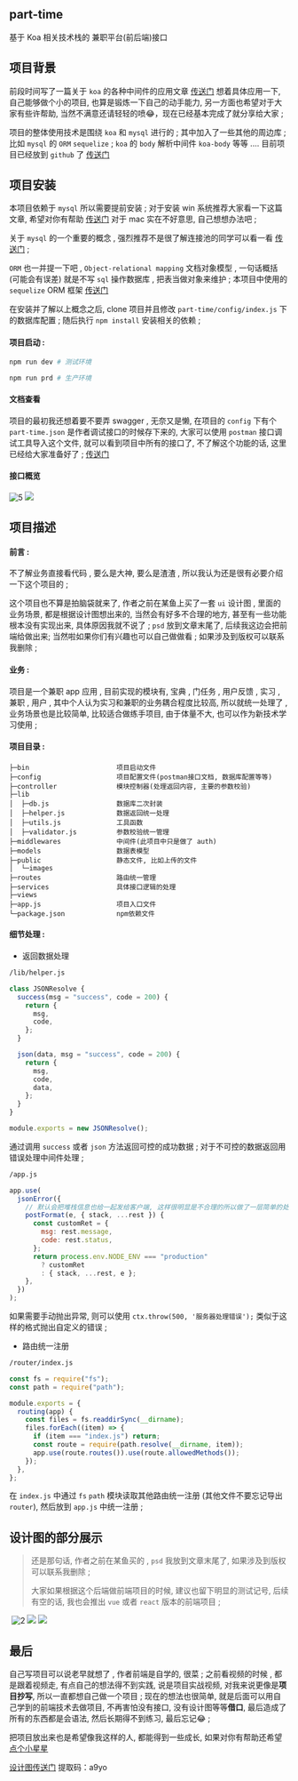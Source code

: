 ## part-time

基于 Koa 相关技术栈的 兼职平台(前后端)接口

## 项目背景

前段时间写了一篇关于 `koa` 的各种中间件的应用文章 [传送门](https://juejin.cn/post/6914163421208412173) 想着具体应用一下, 自己能够做个小的项目, 也算是锻炼一下自己的动手能力, 另一方面也希望对于大家有些许帮助, 当然不满意还请轻轻的喷😂，现在已经基本完成了就分享给大家 ; 

项目的整体使用技术是围绕 `koa` 和 `mysql` 进行的 ; 其中加入了一些其他的周边库 ; 比如 `mysql` 的 `ORM` `sequelize` ; `koa` 的 `body` 解析中间件 `koa-body` 等等 .... 目前项目已经放到 `github` 了  [传送门](https://github.com/ShuQingX/part-time) 

## 项目安装

本项目依赖于 `mysql` 所以需要提前安装 ; 对于安装 win 系统推荐大家看一下这篇文章, 希望对你有帮助 [传送门](https://www.runoob.com/w3cnote/windows10-mysql-installer.html) 对于 mac 实在不好意思, 自己想想办法吧 ; 

关于 `mysql` 的一个重要的概念 , 强烈推荐不是很了解连接池的同学可以看一看 [传送门](https://juejin.cn/post/6844903850630086669) ; 

`ORM` 也一并提一下吧 , `Object-relational mapping` 文档对象模型 , 一句话概括 (可能会有误差) 就是不写 `sql` 操作数据库 , 把表当做对象来维护 ; 本项目中使用的 `sequelize` ORM 框架 [传送门](https://www.sequelize.com.cn/)

在安装并了解以上概念之后, clone 项目并且修改 `part-time/config/index.js` 下的数据库配置 ; 随后执行 `npm install` 安装相关的依赖 ; 

#### 项目启动 :  

```bash
npm run dev # 测试环境
```

```bash
npm run prd # 生产环境
```

#### 文档查看

项目的最初我还想着要不要弄 swagger , 无奈又是懒, 在项目的 `config` 下有个 `part-time.json` 是作者调试接口的时候存下来的, 大家可以使用 `postman` 接口调试工具导入这个文件, 就可以看到项目中所有的接口了, 不了解这个功能的话, 这里已经给大家准备好了 ; [传送门](https://www.cnblogs.com/syw20170419/p/8747675.html)

#### 接口概览

![![5](C:\Users\AiTeZu\Desktop\5.jpg)](https://p3-juejin.byteimg.com/tos-cn-i-k3u1fbpfcp/550b8ccc92324794bb4f1548f05575d0~tplv-k3u1fbpfcp-watermark.image)
![](https://p9-juejin.byteimg.com/tos-cn-i-k3u1fbpfcp/9ff28428ce2a4adebb7215d59c328633~tplv-k3u1fbpfcp-watermark.image)


## 项目描述

#### 前言 :

不了解业务直接看代码 , 要么是大神, 要么是渣渣 , 所以我认为还是很有必要介绍一下这个项目的 ; 

这个项目也不算是拍脑袋就来了, 作者之前在某鱼上买了一套 `ui` 设计图 , 里面的业务场景, 都是根据设计图想出来的, 当然会有好多不合理的地方, 甚至有一些功能根本没有实现出来, 具体原因我就不说了 ; `psd` 放到文章末尾了, 后续我这边会把前端给做出来; 当然啦如果你们有兴趣也可以自己做做看 ; 如果涉及到版权可以联系我删除 ;

#### 业务 : 

项目是一个兼职 app 应用 , 目前实现的模块有, 宝典 , 门任务 , 用户反馈 , 实习 , 兼职 , 用户 , 其中个人认为实习和兼职的业务耦合程度比较高, 所以就统一处理了 , 业务场景也是比较简单, 比较适合做练手项目, 由于体量不大, 也可以作为新技术学习使用 ; 

#### 项目目录 :

```
├─bin                      项目启动文件
├─config                   项目配置文件(postman接口文档, 数据库配置等等)
├─controller               模块控制器(处理返回内容, 主要的参数校验)
├─lib
│  ├─db.js                 数据库二次封装
│  ├─helper.js             数据返回统一处理
│  ├─utils.js              工具函数
│  ├─validator.js          参数校验统一管理
├─middlewares              中间件(此项目中只是做了 auth)
├─models                   数据表模型
├─public                   静态文件, 比如上传的文件
│  └─images
├─routes                   路由统一管理
├─services                 具体接口逻辑的处理
├─views
├─app.js                   项目入口文件
└─package.json             npm依赖文件
```

#### 细节处理 :

- 返回数据处理

```bash
/lib/helper.js
```

```javascript
class JSONResolve {
  success(msg = "success", code = 200) {
    return {
      msg,
      code,
    };
  }

  json(data, msg = "success", code = 200) {
    return {
      msg,
      code,
      data,
    };
  }
}

module.exports = new JSONResolve();
```

通过调用 `success` 或者 `json` 方法返回可控的成功数据 ; 对于不可控的数据返回用错误处理中间件处理 ; 

```bash
/app.js
```

```javascript
app.use(
  jsonError({
    // 默认会把堆栈信息也给一起发给客户端, 这样很明显是不合理的所以做了一层简单的处理
    postFormat(e, { stack, ...rest }) {
      const customRet = {
        msg: rest.message,
        code: rest.status,
      };
      return process.env.NODE_ENV === "production"
        ? customRet
        : { stack, ...rest, e };
    },
  })
);
```

如果需要手动抛出异常, 则可以使用 `ctx.throw(500, '服务器处理错误');` 类似于这样的格式抛出自定义的错误 ; 

- 路由统一注册

```bash
/router/index.js
```

```javascript
const fs = require("fs");
const path = require("path");

module.exports = {
  routing(app) {
    const files = fs.readdirSync(__dirname);
    files.forEach((item) => {
      if (item === "index.js") return;
      const route = require(path.resolve(__dirname, item));
      app.use(route.routes()).use(route.allowedMethods());
    });
  },
};
```

在 `index.js` 中通过 `fs` `path` 模块读取其他路由统一注册 (其他文件不要忘记导出 `router`), 然后放到 `app.js` 中统一注册 ; 

## 设计图的部分展示

> 还是那句话, 作者之前在某鱼买的 , `psd` 我放到文章末尾了, 如果涉及到版权可以联系我删除 ; 
>
> 大家如果根据这个后端做前端项目的时候, 建议也留下明显的测试记号, 后续有空的话, 我也会推出 `vue` 或者 `react` 版本的前端项目 ;

![![](C:\Users\AiTeZu\Desktop\1.jpg)](https://p3-juejin.byteimg.com/tos-cn-i-k3u1fbpfcp/c103051a2ca041b287ebbcf7924cb5f5~tplv-k3u1fbpfcp-watermark.image)
![![2](C:\Users\AiTeZu\Desktop\2.jpg)](https://p3-juejin.byteimg.com/tos-cn-i-k3u1fbpfcp/3b2a45be208b4449984a9c4fac5c87be~tplv-k3u1fbpfcp-watermark.image)
![](https://p3-juejin.byteimg.com/tos-cn-i-k3u1fbpfcp/14c86c67959d4b89a9e1989bf12d52d4~tplv-k3u1fbpfcp-watermark.image)
![](https://p6-juejin.byteimg.com/tos-cn-i-k3u1fbpfcp/814ac7702f824b10911331c4703cb194~tplv-k3u1fbpfcp-watermark.image)

## 最后

自己写项目可以说老早就想了 , 作者前端是自学的, 很菜 ; 之前看视频的时候 , 都是跟着视频走, 有点自己的想法得不到实践, 说是项目实战视频, 对我来说更像是**项目抄写**, 所以一直都想自己做一个项目 ; 现在的想法也很简单, 就是后面可以用自己学到的前端技术去做项目, 不再害怕没有接口, 没有设计图等等**借口**, 最后造成了所有的东西都是会语法, 然后长期得不到练习, 最后忘记😂 ;

把项目放出来也是希望像我这样的人, 都能得到一些成长, 如果对你有帮助还希望 [点个小星星](https://github.com/ShuQingX/part-time) 

[设计图传送门](https://pan.baidu.com/s/1__Minss6OsGA791gXnN1kw)  提取码：a9yo 